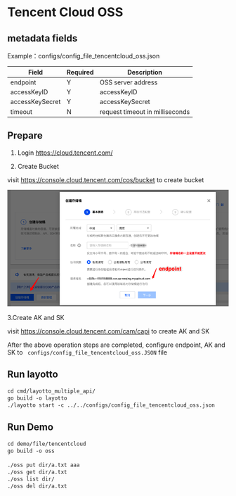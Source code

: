 # Tencent Cloud OSS

## metadata fields

Example：configs/config_file_tencentcloud_oss.json

| Field | Required  | Description                     |
| --- |-----|---------------------------------|
| endpoint | Y   | OSS server address              |
| accessKeyID | Y   | accessKeyID                     |
| accessKeySecret | Y   | accessKeySecret                 |
| timeout | N   | request timeout in milliseconds |

## Prepare

1. Login https://cloud.tencent.com/

2. Create Bucket

visit https://console.cloud.tencent.com/cos/bucket to create bucket

![](../../../img/file/create_tencent_oss_bucket.png)

3.Create AK and SK

visit https://console.cloud.tencent.com/cam/capi to create AK and SK

After the above operation steps are completed, configure endpoint, AK and SK to ` configs/config_file_tencentcloud_oss.JSON` file

## Run layotto

````shell
cd cmd/layotto_multiple_api/
go build -o layotto
./layotto start -c ../../configs/config_file_tencentcloud_oss.json
````

## Run Demo

````shell
cd demo/file/tencentcloud
go build -o oss

./oss put dir/a.txt aaa 
./oss get dir/a.txt 
./oss list dir/
./oss del dir/a.txt
````